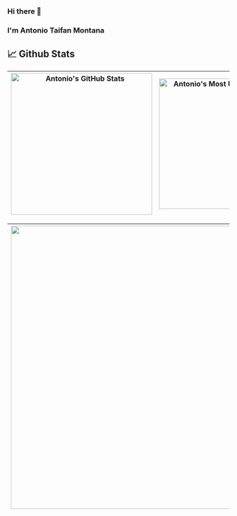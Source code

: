 ### Hi there 👋
### I'm Antonio Taifan Montana

<!--
**Shagdovala159/Shagdovala159** is a ✨ _special_ ✨ repository because its `README.md` (this file) appears on your GitHub profile.-->

## 📈 Github Stats
  
| <img align="center" width="320px" src="https://github-readme-stats-eight-theta.vercel.app/api?username=Shagdovala159&show_icons=true&hide_border=true&theme=radical&include_all_commits=true&count_private=true" alt="Antonio's GitHub Stats"> | <img align="center" width="295px" src="https://github-readme-stats-eight-theta.vercel.app/api/top-langs/?username=Shagdovala159&langs_count=8&layout=compact&hide_border=true&theme=radical" alt="Antonio's Most Used Language">
| ------------- | ------------- |  

| <img width="640px" src="https://github-readme-streak-stats.herokuapp.com/?user=Shagdovala159&hide_border=true&theme=radical">
| ------------- |
<!--
Here are some ideas to get you started:

- 🔭 I’m currently working on ...
- 🌱 I’m currently learning ...
- 👯 I’m looking to collaborate on ...
- 🤔 I’m looking for help with ...
- 💬 Ask me about ...
- 📫 How to reach me: ...
- 😄 Pronouns: ...
- ⚡ Fun fact: ...
-->
